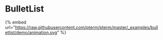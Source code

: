 # BulletList

{% embed url="https://raw.githubusercontent.com/pterm/pterm/master/_examples/bulletlist/demo/animation.svg" %}
